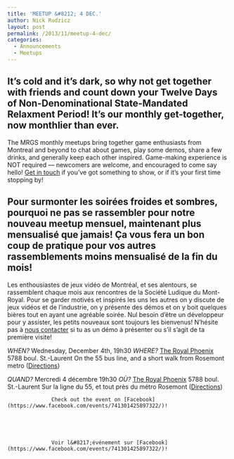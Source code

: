 ```yaml
---
title: 'MEETUP &#8212; 4 DEC.'
author: Nick Rudzicz
layout: post
permalink: /2013/11/meetup-4-dec/
categories:
  - Announcements
  - Meetups
---
```



It&#8217;s cold and it&#8217;s dark, so why not get together with friends and count down your Twelve Days of Non-Denominational State-Mandated Relaxment Period! It&#8217;s our monthly get-together, now monthlier than ever.
 &nbsp;
---
The MRGS monthly meetups bring together game enthusiasts from Montreal and beyond to chat about games, play some demos, share a few drinks, and generally keep each other inspired. Game-making experience is NOT required &#8212; newcomers are welcome, and encouraged to come say hello!
[Get in touch](mailto:bakedgoods@mrgs.ca) if you&#8217;ve got something to show, or if it&#8217;s your first time stopping by!



Pour surmonter les soir&eacute;es froides et sombres, pourquoi ne pas se rassembler pour notre nouveau meetup mensuel, maintenant plus mensualis&eacute; que jamais! &Ccedil;a vous fera un bon coup de pratique pour vos autres rassemblements moins mensualis&eacute; de la fin du mois!
---
Les enthousiastes de jeux vidéo de Montréal, et ses alentours, se rassemblent chaque mois aux rencontres de la Société Ludique du Mont-Royal. Pour se garder motivés et inspirés les uns les autres on y discute de jeux vidéos et de l&#8217;industrie, on y présente des démos et on y boit quelques bières tout en ayant une agréable soirée. Nul besoin d&#8217;être un développeur pour y assister, les petits nouveaux sont toujours les bienvenus!
N&#8217;hésite pas à [nous contacter](mailto:bakedgoods@mrgs.ca) si tu as un démo à présenter ou s&#8217;il s&#8217;agit de ta première visite!



*WHEN?*
 Wednesday, December 4th, 19h30
*WHERE?*
 [The Royal Phoenix](http://royalphoenixbar.com/)
 5788 boul. St.-Laurent
 On the 55 bus line, and a short walk from Rosemont metro
 ([Directions](https://maps.google.com/maps?q=the+royal+phoenix))



*QUAND?*
 Mercredi 4 décembre 19h30
*OÙ?*
 [The Royal Phoenix](http://royalphoenixbar.com/)
 5788 boul. St.-Laurent
 Sur la ligne du 55, et tout près du métro Rosemont
 ([Directions](https://maps.google.com/maps?q=the+royal+phoenix))
 


                  Check out the event on [Facebook](https://www.facebook.com/events/741301425897322/)!
                

                
                

                  Voir l&#8217;événement sur [Facebook](https://www.facebook.com/events/741301425897322/)!

                

